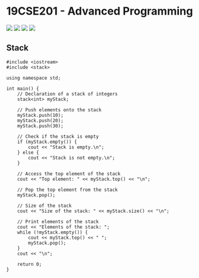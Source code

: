 # 19CSE201 - Advanced Programming
![](https://img.shields.io/badge/Batch-22CYS-lightgreen) ![](https://img.shields.io/badge/UG-blue) ![](https://img.shields.io/badge/Subject-AdP-blue)
![](https://img.shields.io/badge/-HPOJ-brown)

## Stack 
```
#include <iostream>
#include <stack>

using namespace std;

int main() {
    // Declaration of a stack of integers
    stack<int> myStack;

    // Push elements onto the stack
    myStack.push(10);
    myStack.push(20);
    myStack.push(30);

    // Check if the stack is empty
    if (myStack.empty()) {
        cout << "Stack is empty.\n";
    } else {
        cout << "Stack is not empty.\n";
    }

    // Access the top element of the stack
    cout << "Top element: " << myStack.top() << "\n";

    // Pop the top element from the stack
    myStack.pop();

    // Size of the stack
    cout << "Size of the stack: " << myStack.size() << "\n";

    // Print elements of the stack
    cout << "Elements of the stack: ";
    while (!myStack.empty()) {
        cout << myStack.top() << " ";
        myStack.pop();
    }
    cout << "\n";

    return 0;
}
```
